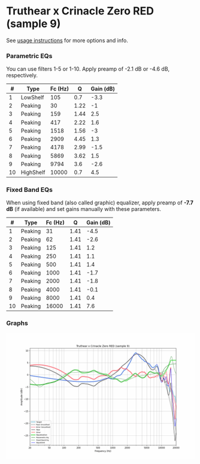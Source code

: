 # Truthear x Crinacle Zero RED (sample 9)
See [usage instructions](https://github.com/jaakkopasanen/AutoEq#usage) for more options and info.

### Parametric EQs
You can use filters 1-5 or 1-10. Apply preamp of -2.1 dB or -4.6 dB, respectively.

|   # | Type      |   Fc (Hz) |    Q |   Gain (dB) |
|-----|-----------|-----------|------|-------------|
|   1 | LowShelf  |       105 | 0.7  |        -3.3 |
|   2 | Peaking   |        30 | 1.22 |        -1   |
|   3 | Peaking   |       159 | 1.44 |         2.5 |
|   4 | Peaking   |       417 | 2.22 |         1.6 |
|   5 | Peaking   |      1518 | 1.56 |        -3   |
|   6 | Peaking   |      2909 | 4.45 |         1.3 |
|   7 | Peaking   |      4178 | 2.99 |        -1.5 |
|   8 | Peaking   |      5869 | 3.62 |         1.5 |
|   9 | Peaking   |      9794 | 3.6  |        -2.6 |
|  10 | HighShelf |     10000 | 0.7  |         4.5 |

### Fixed Band EQs
When using fixed band (also called graphic) equalizer, apply preamp of **-7.7 dB** (if available) and set gains manually with these parameters.

|   # | Type    |   Fc (Hz) |    Q |   Gain (dB) |
|-----|---------|-----------|------|-------------|
|   1 | Peaking |        31 | 1.41 |        -4.5 |
|   2 | Peaking |        62 | 1.41 |        -2.6 |
|   3 | Peaking |       125 | 1.41 |         1.2 |
|   4 | Peaking |       250 | 1.41 |         1.1 |
|   5 | Peaking |       500 | 1.41 |         1.4 |
|   6 | Peaking |      1000 | 1.41 |        -1.7 |
|   7 | Peaking |      2000 | 1.41 |        -1.8 |
|   8 | Peaking |      4000 | 1.41 |        -0.1 |
|   9 | Peaking |      8000 | 1.41 |         0.4 |
|  10 | Peaking |     16000 | 1.41 |         7.6 |

### Graphs
![](./Truthear%20x%20Crinacle%20Zero%20RED%20(sample%209).png)
